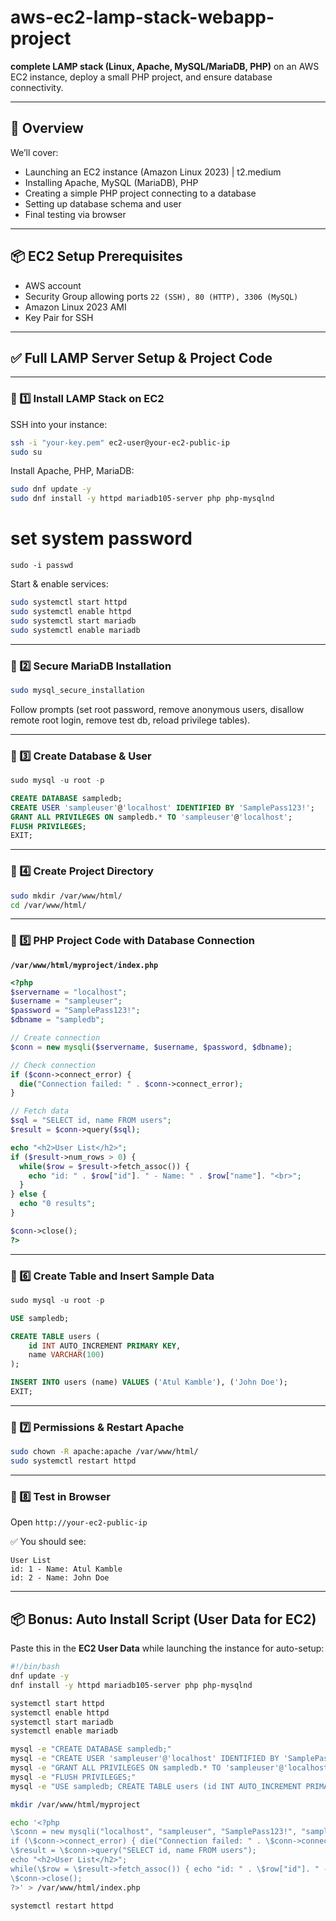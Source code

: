 # aws-ec2-lamp-stack-webapp-project

**complete LAMP stack (Linux, Apache, MySQL/MariaDB, PHP)** on an AWS EC2 instance, deploy a small PHP project, and ensure database connectivity.

---

## 📖 Overview

We’ll cover:

* Launching an EC2 instance (Amazon Linux 2023) | t2.medium
* Installing Apache, MySQL (MariaDB), PHP
* Creating a simple PHP project connecting to a database
* Setting up database schema and user
* Final testing via browser

---

## 📦 EC2 Setup Prerequisites

* AWS account
* Security Group allowing ports `22 (SSH), 80 (HTTP), 3306 (MySQL)`
* Amazon Linux 2023 AMI
* Key Pair for SSH

---

## ✅ Full LAMP Server Setup & Project Code

---

### 📜 1️⃣ Install LAMP Stack on EC2

SSH into your instance:

```bash
ssh -i "your-key.pem" ec2-user@your-ec2-public-ip
sudo su
```

Install Apache, PHP, MariaDB:

```bash
sudo dnf update -y
sudo dnf install -y httpd mariadb105-server php php-mysqlnd
```

# set system password 
```
sudo -i passwd
```
Start & enable services:

```bash
sudo systemctl start httpd
sudo systemctl enable httpd
sudo systemctl start mariadb
sudo systemctl enable mariadb
```

---

### 📜 2️⃣ Secure MariaDB Installation

```bash
sudo mysql_secure_installation
```

Follow prompts (set root password, remove anonymous users, disallow remote root login, remove test db, reload privilege tables).

---

### 📜 3️⃣ Create Database & User

```sql
sudo mysql -u root -p
```

```sql
CREATE DATABASE sampledb;
CREATE USER 'sampleuser'@'localhost' IDENTIFIED BY 'SamplePass123!';
GRANT ALL PRIVILEGES ON sampledb.* TO 'sampleuser'@'localhost';
FLUSH PRIVILEGES;
EXIT;
```

---

### 📜 4️⃣ Create Project Directory

```bash
sudo mkdir /var/www/html/
cd /var/www/html/
```

---

### 📜 5️⃣ PHP Project Code with Database Connection

**`/var/www/html/myproject/index.php`**

```php
<?php
$servername = "localhost";
$username = "sampleuser";
$password = "SamplePass123!";
$dbname = "sampledb";

// Create connection
$conn = new mysqli($servername, $username, $password, $dbname);

// Check connection
if ($conn->connect_error) {
  die("Connection failed: " . $conn->connect_error);
}

// Fetch data
$sql = "SELECT id, name FROM users";
$result = $conn->query($sql);

echo "<h2>User List</h2>";
if ($result->num_rows > 0) {
  while($row = $result->fetch_assoc()) {
    echo "id: " . $row["id"]. " - Name: " . $row["name"]. "<br>";
  }
} else {
  echo "0 results";
}

$conn->close();
?>
```

---

### 📜 6️⃣ Create Table and Insert Sample Data

```sql
sudo mysql -u root -p
```

```sql
USE sampledb;

CREATE TABLE users (
    id INT AUTO_INCREMENT PRIMARY KEY,
    name VARCHAR(100)
);

INSERT INTO users (name) VALUES ('Atul Kamble'), ('John Doe');
EXIT;
```

---

### 📜 7️⃣ Permissions & Restart Apache

```bash
sudo chown -R apache:apache /var/www/html/
sudo systemctl restart httpd
```

---

### 📜 8️⃣ Test in Browser

Open `http://your-ec2-public-ip`

✅ You should see:

```
User List  
id: 1 - Name: Atul Kamble  
id: 2 - Name: John Doe  
```

---

## 📦 Bonus: Auto Install Script (User Data for EC2)

Paste this in the **EC2 User Data** while launching the instance for auto-setup:

```bash
#!/bin/bash
dnf update -y
dnf install -y httpd mariadb105-server php php-mysqlnd

systemctl start httpd
systemctl enable httpd
systemctl start mariadb
systemctl enable mariadb

mysql -e "CREATE DATABASE sampledb;"
mysql -e "CREATE USER 'sampleuser'@'localhost' IDENTIFIED BY 'SamplePass123!';"
mysql -e "GRANT ALL PRIVILEGES ON sampledb.* TO 'sampleuser'@'localhost';"
mysql -e "FLUSH PRIVILEGES;"
mysql -e "USE sampledb; CREATE TABLE users (id INT AUTO_INCREMENT PRIMARY KEY, name VARCHAR(100)); INSERT INTO users (name) VALUES ('Atul Kamble'), ('John Doe');"

mkdir /var/www/html/myproject

echo '<?php
\$conn = new mysqli("localhost", "sampleuser", "SamplePass123!", "sampledb");
if (\$conn->connect_error) { die("Connection failed: " . \$conn->connect_error); }
\$result = \$conn->query("SELECT id, name FROM users");
echo "<h2>User List</h2>";
while(\$row = \$result->fetch_assoc()) { echo "id: " . \$row["id"]. " - Name: " . \$row["name"]. "<br>"; }
\$conn->close();
?>' > /var/www/html/index.php

systemctl restart httpd
```
